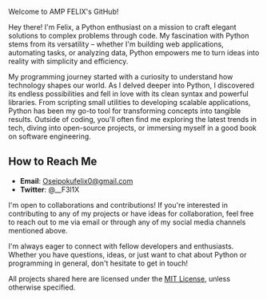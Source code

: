 Welcome to AMP FELIX's GitHub!

Hey there! I'm Felix, a Python enthusiast on a mission to craft elegant solutions to complex problems through code. My fascination with Python stems from its versatility – whether I'm building web applications, automating tasks, or analyzing data, Python empowers me to turn ideas into reality with simplicity and efficiency.

My programming journey started with a curiosity to understand how technology shapes our world. As I delved deeper into Python, I discovered its endless possibilities and fell in love with its clean syntax and powerful libraries. From scripting small utilities to developing scalable applications, Python has been my go-to tool for transforming concepts into tangible results.
Outside of coding, you'll often find me exploring the latest trends in tech, diving into open-source projects, or immersing myself in a good book on software engineering.


## How to Reach Me

- **Email**: Oseipokufelix0@gmail.com
- **Twitter**: @__F3l1X

I'm open to collaborations and contributions! If you're interested in contributing to any of my projects or have ideas for collaboration, feel free to reach out to me via email or through any of my social media channels mentioned above.

I'm always eager to connect with fellow developers and enthusiasts. Whether you have questions, ideas, or just want to chat about Python or programming in general, don't hesitate to get in touch!

All projects shared here are licensed under the [MIT License](LICENSE), unless otherwise specified.

